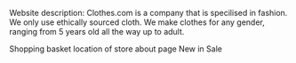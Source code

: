 Website description: 
Clothes.com is a company that is specilised in fashion. We only use ethically sourced cloth. We make clothes for any gender, ranging from 5 years old all the way up to adult.





Shopping basket
location of store
about page
New in
Sale
